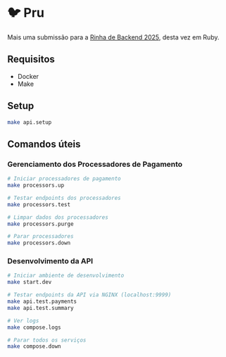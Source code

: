 # 🐦 Pru

Mais uma submissão para a [Rinha de Backend 2025](https://github.com/zanfranceschi/rinha-de-backend-2025), desta vez em Ruby.



## Requisitos

- Docker
- Make

## Setup

```bash
make api.setup
```

## Comandos úteis

### Gerenciamento dos Processadores de Pagamento

```bash
# Iniciar processadores de pagamento
make processors.up

# Testar endpoints dos processadores
make processors.test

# Limpar dados dos processadores
make processors.purge

# Parar processadores
make processors.down
```

### Desenvolvimento da API

```bash
# Iniciar ambiente de desenvolvimento
make start.dev

# Testar endpoints da API via NGINX (localhost:9999)
make api.test.payments
make api.test.summary

# Ver logs
make compose.logs

# Parar todos os serviços
make compose.down
```
